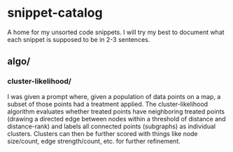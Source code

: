 # snippet-catalog
A home for my unsorted code snippets. I will try my best to document what each snippet is supposed to be in 2-3 sentences.

## algo/

### cluster-likelihood/

I was given a prompt where, given a population of data points on a map, a subset of those points had a treatment applied. The cluster-likelihood algorithm evaluates whether treated points have neighboring treated points (drawing a directed edge between nodes within a threshold of distance and distance-rank) and labels all connected points (subgraphs) as individual clusters. Clusters can then be further scored with things like node size/count, edge strength/count, etc. for further refinement.
